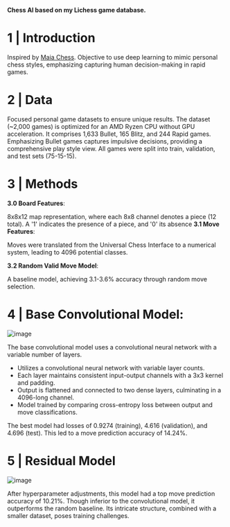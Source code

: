 **Chess AI based on my Lichess game database.** 
# 1 | Introduction
Inspired by [Maia Chess](https://maiachess.com/). Objective to use deep learning to mimic personal chess styles, emphasizing capturing human decision-making in rapid games.

# 2 | Data
Focused personal game datasets to ensure unique results. The dataset (~2,000 games) is optimized for an AMD Ryzen CPU without GPU acceleration. 
It comprises 1,633 Bullet, 165 Blitz, and 244 Rapid games. Emphasizing Bullet games captures impulsive decisions, providing a comprehensive play style view. All games were split into train, validation, and test sets (75-15-15).

# 3 | Methods
**3.0 Board Features**:

 8x8x12 map representation, where each 8x8 channel denotes a piece (12 total). A '1' indicates the presence of a piece, and '0' its absence
**3.1 Move Features**:

 Moves were translated from the Universal Chess Interface to a numerical system, leading to 4096 potential classes.

**3.2 Random Valid Move Model**:

A baseline model, achieving 3.1-3.6% accuracy through random move selection.
# 4 | Base Convolutional Model:

![image](https://github.com/bradleeharr/BradleeAI/assets/56418392/ec95dcc9-ee64-4d30-9167-0b18f78e52ca)

The base convolutional model uses a convolutional neural network with a variable number of layers.

* Utilizes a convolutional neural network with variable layer counts.
* Each layer maintains consistent input-output channels with a 3x3 kernel and padding.
* Output is flattened and connected to two dense layers, culminating in a 4096-long channel.
* Model trained by comparing cross-entropy loss between output and move classifications.

The best model had losses of 0.9274 (training), 4.616 (validation), and 4.696 (test). This led to a move prediction accuracy of 14.24%.

# 5 | Residual Model
![image](https://github.com/bradleeharr/BradleeAI/assets/56418392/81102fdc-193e-4ccc-a161-fffa3956efb1)

After hyperparameter adjustments, this model had a top move prediction accuracy of 10.21%. Though inferior to the convolutional model, it outperforms the random baseline. Its intricate structure, combined with a smaller dataset, poses training challenges.

